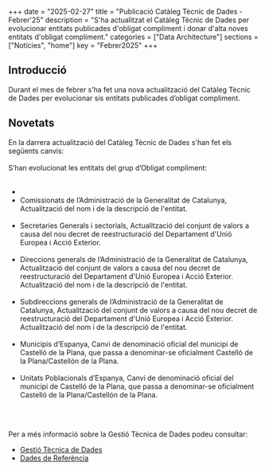 +++
date        = "2025-02-27"
title       = "Publicació Catàleg Tècnic de Dades - Febrer'25"
description = "S'ha actualitzat el Catàleg Tècnic de Dades per evolucionar entitats publicades d'obligat compliment i donar d'alta noves entitats d'obligat compliment."
categories  = ["Data Architecture"]
sections    = ["Notícies", "home"]
key = "Febrer2025"
+++

## Introducció

Durant el mes de febrer s’ha fet una nova actualització del Catàleg Tècnic de Dades per evolucionar sis entitats publicades d’obligat compliment.
 
## Novetats

En la darrera actualització del Catàleg Tècnic de Dades s'han fet els següents canvis:<br><br>
S’han evolucionat les entitats del grup d’Obligat compliment:<br><br>
<ul>
<li>
 <li>Comissionats de l’Administració de la Generalitat de Catalunya, Actualització del nom i de la descripció de l'entitat.</li><br>
	<li>Secretaries Generals i sectorials, Actualització del conjunt de valors a causa del nou decret de reestructuració del Departament d'Unió Europea i Acció Exterior.</li><br>
	<li>Direccions generals de l’Administració de la Generalitat de Catalunya, Actualització del conjunt de valors a causa del nou decret de reestructuració del Departament d'Unió Europea i Acció Exterior. Actualització del nom i de la descripció de l'entitat.</li><br>
	<li>Subdireccions generals de l’Administració de la Generalitat de Catalunya, Actualització del conjunt de valors a causa del nou decret de reestructuració del Departament d'Unió Europea i Acció Exterior. Actualització del nom i de la descripció de l'entitat.</li><br>
	<li>Municipis d’Espanya, Canvi de denominació oficial del municipi de Castelló de la Plana, que passa a denominar-se oficialment Castelló de la Plana/Castellón de la Plana.</li><br>
	<li>Unitats Poblacionals d’Espanya, Canvi de denominació oficial del municipi de Castelló de la Plana, que passa a denominar-se oficialment Castelló de la Plana/Castellón de la Plana.</li><br>
</li>
</ul>
<br>

Per a més informació sobre la Gestió Tècnica de Dades podeu consultar:

* [Gestió Tècnica de Dades](https://canigo.ctti.gencat.cat/plataformes/dadesref/gestiodades/)
* [Dades de Referència](https://canigo.ctti.gencat.cat/plataformes/dadesref/dadesref/)
